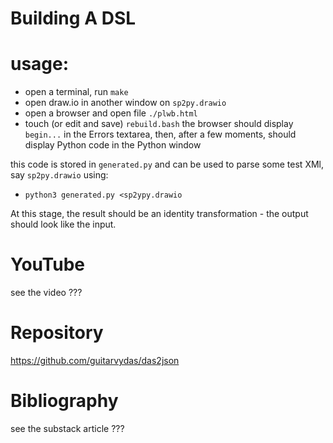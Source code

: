 # Building A DSL
# usage: 
- open a terminal, run `make`
- open draw.io in another window on `sp2py.drawio`
- open a browser and open file `./plwb.html`
- touch (or edit and save) `rebuild.bash`
the browser should display `begin...` in the Errors textarea, then, after a few moments, should display Python code in the Python window 

this code is stored in `generated.py` and can be used to parse some test XMl, say `sp2py.drawio` using:
- `python3 generated.py <sp2ypy.drawio`

At this stage, the result should be an identity transformation - the output should look like the input.

# YouTube
see the video ???

# Repository

https://github.com/guitarvydas/das2json

# Bibliography

see the substack article ???
